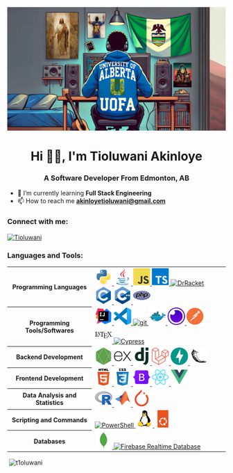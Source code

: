 <div>
  <img src="Personality_Image(cropped_top).png" alt="Personality Image of Tioluwani" width="1000"/>
</div>

<h1 align="center">Hi 👋🏾, I'm Tioluwani Akinloye</h1>
<h3 align="center">A Software Developer From Edmonton, AB</h3>

- 🌱 I’m currently learning **Full Stack Engineering**
- 📫 How to reach me **akinloyetioluwani@gmail.com**

<h3 align="left">Connect with me:</h3>
<p align="left">
  <a href="https://www.linkedin.com/in/tioluwani-akinloye-255a481b7/" target="blank">
    <img align="center" src="https://raw.githubusercontent.com/rahuldkjain/github-profile-readme-generator/master/src/images/icons/Social/linked-in-alt.svg" alt="Tioluwani" height="30" width="40" />
  </a>
</p>

<h3 align="left">Languages and Tools:</h3>
<table>
  <tr>
    <th>Programming Languages</th>
    <td>
      <a href="https://www.python.org" target="_blank" rel="noreferrer">
        <img src="https://raw.githubusercontent.com/devicons/devicon/master/icons/python/python-original.svg" alt="Python" width="40" height="40"/>
      </a>
      <a href="https://www.java.com" target="_blank" rel="noreferrer">
        <img src="https://raw.githubusercontent.com/devicons/devicon/master/icons/java/java-original.svg" alt="Java" width="40" height="40"/>
      </a>
      <a href="https://developer.mozilla.org/en-US/docs/Web/JavaScript" target="_blank" rel="noreferrer">
        <img src="https://raw.githubusercontent.com/devicons/devicon/master/icons/javascript/javascript-original.svg" alt="JavaScript" width="40" height="40"/>
      </a>
      <a href="https://www.typescriptlang.org/" target="_blank" rel="noreferrer">
        <img src="https://raw.githubusercontent.com/devicons/devicon/master/icons/typescript/typescript-original.svg" alt="TypeScript" width="40" height="40"/>
      </a>
      <a href="https://racket-lang.org/" target="_blank" rel="noreferrer">
        <img src="https://racket-lang.org/img/racket-logo.svg" alt="DrRacket" width="40" height="40"/>
      </a>
      <a href="https://www.cprogramming.com/" target="_blank" rel="noreferrer">
        <img src="https://raw.githubusercontent.com/devicons/devicon/master/icons/c/c-original.svg" alt="C" width="40" height="40"/>
      </a>
      <a href="https://www.cplusplus.com/" target="_blank" rel="noreferrer">
        <img src="https://raw.githubusercontent.com/devicons/devicon/master/icons/cplusplus/cplusplus-original.svg" alt="C++" width="40" height="40"/>
      </a>
      <a href="https://www.php.net/" target="_blank" rel="noreferrer">
        <img src="https://raw.githubusercontent.com/devicons/devicon/master/icons/php/php-original.svg" alt="PHP" width="40" height="40"/>
      </a>
    </td>
  </tr>
  <tr>
    <th>Programming Tools/Softwares</th>
    <td>
      <a href="https://www.jetbrains.com/idea/" target="_blank" rel="noreferrer">
        <img src="https://raw.githubusercontent.com/devicons/devicon/master/icons/intellij/intellij-original.svg" alt="IntelliJ IDEA" width="40" height="40"/>
      </a>
      <a href="https://code.visualstudio.com/" target="_blank" rel="noreferrer">
        <img src="https://raw.githubusercontent.com/devicons/devicon/master/icons/vscode/vscode-original.svg" alt="VSCode" width="40" height="40"/>
      </a>
      <a href="https://git-scm.com/" target="_blank" rel="noreferrer">
        <img src="https://www.vectorlogo.zone/logos/git-scm/git-scm-icon.svg" alt="git" width="40" height="40"/>
      </a>
      <a href="https://www.docker.com/" target="_blank" rel="noreferrer">
        <img src="https://raw.githubusercontent.com/devicons/devicon/master/icons/docker/docker-original.svg" alt="Docker" width="40" height="40"/>
      </a>
      <a href="https://insomnia.rest/" target="_blank" rel="noreferrer">
        <img src="https://raw.githubusercontent.com/devicons/devicon/master/icons/insomnia/insomnia-original.svg" alt="Insomnia" width="40" height="40"/>
      </a>
      <a href="https://www.postman.com/" target="_blank" rel="noreferrer">
        <img src="https://raw.githubusercontent.com/devicons/devicon/master/icons/postman/postman-original.svg" alt="Postman" width="40" height="40"/>
      </a>
      <a href="https://www.latex-project.org/" target="_blank" rel="noreferrer">
        <img src="https://raw.githubusercontent.com/devicons/devicon/master/icons/latex/latex-original.svg" alt="LaTeX" width="40" height="40"/>
      </a>
      <a href="https://www.cypress.io/" target="_blank" rel="noreferrer">
        <img src="https://raw.githubusercontent.com/gilbarbara/logos/master/logos/cypress.svg" alt="Cypress" width="40" height="40"/>
      </a>
    </td>
  </tr>
  <tr>
    <th>Backend Development</th>
    <td>
      <a href="https://nodejs.org/en" target="_blank" rel="noreferrer">
        <img src="https://raw.githubusercontent.com/devicons/devicon/master/icons/nodejs/nodejs-plain.svg" alt="NodeJS" width="40" height="40"/>
      </a>
      <a href="https://expressjs.com/" target="_blank" rel="noreferrer">
        <img src="https://raw.githubusercontent.com/devicons/devicon/master/icons/express/express-original.svg" alt="ExpressJS" width="40" height="40"/>
      </a>
      <a href="https://www.djangoproject.com/" target="_blank" rel="noreferrer">
        <img src="https://raw.githubusercontent.com/devicons/devicon/master/icons/django/django-plain.svg" alt="Django" width="40" height="40"/>
      </a>
      <a href="https://laravel.com" target="_blank" rel="noreferrer">
        <img src="https://raw.githubusercontent.com/devicons/devicon/master/icons/laravel/laravel-original.svg" alt="Laravel" width="40" height="40"/>
      </a>
      <a href="https://fastapi.tiangolo.com" target="_blank" rel="noreferrer">
        <img src="https://raw.githubusercontent.com/devicons/devicon/master/icons/fastapi/fastapi-original.svg" alt="FastAPI" width="40" height="40"/>
      </a>
      <a href="https://flask.palletsprojects.com/" target="_blank" rel="noreferrer">
        <img src="https://raw.githubusercontent.com/devicons/devicon/master/icons/flask/flask-original.svg" alt="Flask" width="40" height="40"/>
      </a>
    </td>
  </tr>
  <tr>
    <th>Frontend Development</th>
    <td>
      <a href="https://www.w3.org/html/" target="_blank" rel="noreferrer">
        <img src="https://raw.githubusercontent.com/devicons/devicon/master/icons/html5/html5-original-wordmark.svg" alt="HTML5" width="40" height="40"/>
      </a>
      <a href="https://www.w3schools.com/css/" target="_blank" rel="noreferrer">
        <img src="https://raw.githubusercontent.com/devicons/devicon/master/icons/css3/css3-original-wordmark.svg" alt="CSS3" width="40" height="40"/>
      </a>
      <a href="https://getbootstrap.com/" target="_blank" rel="noreferrer">
        <img src="https://raw.githubusercontent.com/devicons/devicon/master/icons/bootstrap/bootstrap-original.svg" alt="Bootstrap" width="40" height="40"/>
      </a>
      <a href="https://reactjs.org/" target="_blank" rel="noreferrer">
        <img src="https://raw.githubusercontent.com/devicons/devicon/master/icons/react/react-original.svg" alt="ReactJS" width="40" height="40"/>
      </a>
      <a href="https://vuejs.org/" target="_blank" rel="noreferrer">
      <img src="https://raw.githubusercontent.com/devicons/devicon/master/icons/vuejs/vuejs-original.svg" alt="VueJS" width="40" height="40"/>
    </a>
    </td>
  </tr>
  <tr>
    <th>Data Analysis and Statistics</th>
    <td>
      <a href="https://www.r-project.org/" target="_blank" rel="noreferrer">
        <img src="https://raw.githubusercontent.com/devicons/devicon/master/icons/r/r-original.svg" alt="R" width="40" height="40"/>
      </a>
      <a href="https://www.mathworks.com/products/matlab.html" target="_blank" rel="noreferrer">
        <img src="https://raw.githubusercontent.com/devicons/devicon/master/icons/matlab/matlab-original.svg" alt="Matlab" width="40" height="40"/>
      </a>
      <a href="https://pytorch.org/" target="_blank" rel="noreferrer">
        <img src="https://raw.githubusercontent.com/devicons/devicon/master/icons/pytorch/pytorch-original.svg" alt="PyTorch" width="40" height="40"/>
      </a>
    </td>
  </tr>
  <tr>
    <th>Scripting and Commands</th>
    <td>
      <a href="https://docs.microsoft.com/en-us/powershell/" target="_blank" rel="noreferrer">
        <img src="https://img.icons8.com/color/48/000000/powershell.png" alt="PowerShell" width="40" height="40"/>
      </a>
      <a href="https://www.linux.org/" target="_blank" rel="noreferrer">
        <img src="https://raw.githubusercontent.com/devicons/devicon/master/icons/linux/linux-original.svg" alt="Linux" width="40" height="40"/>
      </a>
      <a href="https://ubuntu.com/" target="_blank" rel="noreferrer">
        <img src="https://raw.githubusercontent.com/devicons/devicon/master/icons/ubuntu/ubuntu-original.svg" alt="Ubuntu" width="40" height="40"/>
      </a>
    </td>
  </tr>
  <tr>
    <th>Databases</th>
    <td>
      <a href="https://www.mongodb.com/" target="_blank" rel="noreferrer">
        <img src="https://raw.githubusercontent.com/devicons/devicon/master/icons/mongodb/mongodb-plain.svg" alt="MongoDB" width="40" height="40"/>
      </a>
      <a href="https://firebase.google.com/products/realtime-database" target="_blank" rel="noreferrer">
        <img src="https://www.svgrepo.com/show/353735/firebase.svg" alt="Firebase Realtime Database" width="40" height="40"/>
      </a>
    </td>
  </tr>
</table>
<!--   Github Stats -->
<p>&nbsp;<img align="center" src="https://github-readme-stats.vercel.app/api?username=t1oluwani&show_icons=true&locale=en" alt="t1oluwani" /></p>
